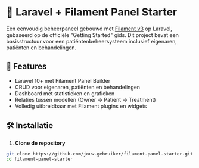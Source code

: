 # 🧩 Laravel + Filament Panel Starter

Een eenvoudig beheerpaneel gebouwd met [Filament v3](https://filamentphp.com/docs) op Laravel, gebaseerd op de officiële "Getting Started" gids. Dit project bevat een basisstructuur voor een patiëntenbeheersysteem inclusief eigenaren, patiënten en behandelingen.

## 🚀 Features

- Laravel 10+ met Filament Panel Builder
- CRUD voor eigenaren, patiënten en behandelingen
- Dashboard met statistieken en grafieken
- Relaties tussen modellen (Owner → Patient → Treatment)
- Volledig uitbreidbaar met Filament plugins en widgets
## 🛠️ Installatie

1. **Clone de repository**

```bash
git clone https://github.com/jouw-gebruiker/filament-panel-starter.git
cd filament-panel-starter
